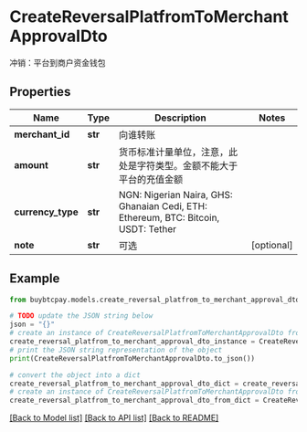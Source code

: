 # CreateReversalPlatfromToMerchantApprovalDto

冲销：平台到商户资金钱包

## Properties

Name | Type | Description | Notes
------------ | ------------- | ------------- | -------------
**merchant_id** | **str** | 向谁转账 | 
**amount** | **str** | 货币标准计量单位，注意，此处是字符类型。金额不能大于平台的充值金额 | 
**currency_type** | **str** | NGN: Nigerian Naira, GHS: Ghanaian Cedi, ETH: Ethereum, BTC: Bitcoin, USDT: Tether | 
**note** | **str** | 可选 | [optional] 

## Example

```python
from buybtcpay.models.create_reversal_platfrom_to_merchant_approval_dto import CreateReversalPlatfromToMerchantApprovalDto

# TODO update the JSON string below
json = "{}"
# create an instance of CreateReversalPlatfromToMerchantApprovalDto from a JSON string
create_reversal_platfrom_to_merchant_approval_dto_instance = CreateReversalPlatfromToMerchantApprovalDto.from_json(json)
# print the JSON string representation of the object
print(CreateReversalPlatfromToMerchantApprovalDto.to_json())

# convert the object into a dict
create_reversal_platfrom_to_merchant_approval_dto_dict = create_reversal_platfrom_to_merchant_approval_dto_instance.to_dict()
# create an instance of CreateReversalPlatfromToMerchantApprovalDto from a dict
create_reversal_platfrom_to_merchant_approval_dto_from_dict = CreateReversalPlatfromToMerchantApprovalDto.from_dict(create_reversal_platfrom_to_merchant_approval_dto_dict)
```
[[Back to Model list]](../README.md#documentation-for-models) [[Back to API list]](../README.md#documentation-for-api-endpoints) [[Back to README]](../README.md)


